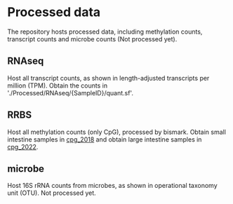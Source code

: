 # Processed data
The repository hosts processed data, including methylation counts, transcript counts and microbe counts (Not processed yet).

## RNAseq
Host all transcript counts, as shown in length-adjusted transcripts per million (TPM). Obtain the counts in './Processed/RNAseq/{SampleID}/quant.sf'.

## RRBS
Host all methylation counts (only CpG), processed by bismark. Obtain small intestine samples in [cpg_2018](./Processed/RRBS/cpg_2018/) and obtain large intestine samples in [cpg_2022](./Processed/RRBS/cpg_2022/).

## microbe
Host 16S rRNA counts from microbes, as shown in operational taxonomy unit (OTU). Not processed yet.
